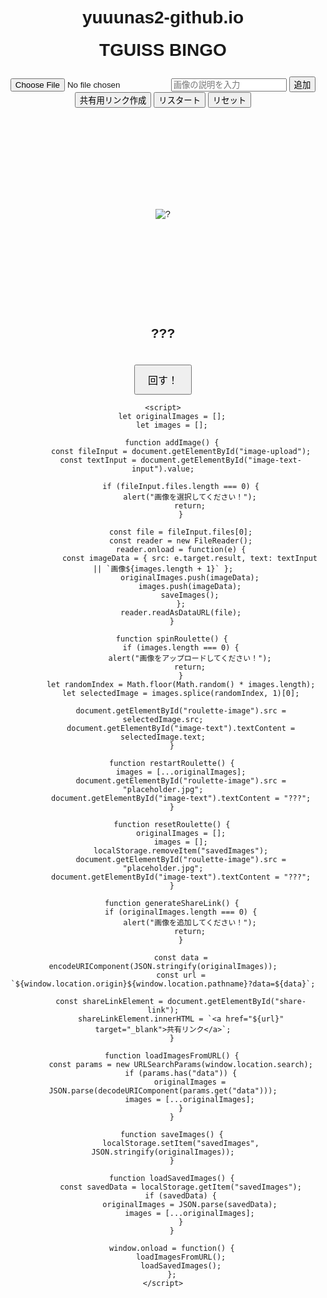 # yuuunas2-github.io
<!DOCTYPE html>
<html lang="ja">
<head>
    <meta charset="UTF-8">
    <meta name="viewport" content="width=device-width, initial-scale=1.0">
    <title>TGUISS BINGO</title>
    <style>
        body {
            text-align: center;
            font-family: Arial, sans-serif;
        }
        h1 {
            margin-top: 20px;
        }
        .roulette-container {
            position: relative;
            width: 300px;
            height: 300px;
            margin: 20px auto;
            overflow: hidden;
            display: flex;
            align-items: center;
            justify-content: center;
        }
        .image-display {
            max-width: 100%;
            max-height: 100%;
        }
        .spin-button {
            margin-top: 20px;
            padding: 10px 20px;
            font-size: 16px;
            cursor: pointer;
        }
        .upload-input {
            margin-top: 10px;
        }
    </style>
</head>
<body>
    <h1>TGUISS BINGO</h1>
    <input type="file" id="image-upload" class="upload-input" accept="image/*">
    <input type="text" id="image-text-input" placeholder="画像の説明を入力" class="upload-input">
    <button onclick="addImage()">追加</button>
    <button onclick="generateShareLink()">共有用リンク作成</button>
    <button onclick="restartRoulette()">リスタート</button>
    <button onclick="resetRoulette()">リセット</button>
    <div class="roulette-container">
        <img id="roulette-image" class="image-display" src="placeholder.jpg" alt="?">
    </div>
    <h2 id="image-text">???</h2>
    <button class="spin-button" onclick="spinRoulette()">回す！</button>
    <p id="share-link"></p>
    
    <script>
        let originalImages = [];
        let images = [];

        function addImage() {
            const fileInput = document.getElementById("image-upload");
            const textInput = document.getElementById("image-text-input").value;
            
            if (fileInput.files.length === 0) {
                alert("画像を選択してください！");
                return;
            }
            
            const file = fileInput.files[0];
            const reader = new FileReader();
            reader.onload = function(e) {
                const imageData = { src: e.target.result, text: textInput || `画像${images.length + 1}` };
                originalImages.push(imageData);
                images.push(imageData);
                saveImages();
            };
            reader.readAsDataURL(file);
        }

        function spinRoulette() {
            if (images.length === 0) {
                alert("画像をアップロードしてください！");
                return;
            }
            let randomIndex = Math.floor(Math.random() * images.length);
            let selectedImage = images.splice(randomIndex, 1)[0];
            
            document.getElementById("roulette-image").src = selectedImage.src;
            document.getElementById("image-text").textContent = selectedImage.text;
        }

        function restartRoulette() {
            images = [...originalImages];
            document.getElementById("roulette-image").src = "placeholder.jpg";
            document.getElementById("image-text").textContent = "???";
        }

        function resetRoulette() {
            originalImages = [];
            images = [];
            localStorage.removeItem("savedImages");
            document.getElementById("roulette-image").src = "placeholder.jpg";
            document.getElementById("image-text").textContent = "???";
        }

        function generateShareLink() {
            if (originalImages.length === 0) {
                alert("画像を追加してください！");
                return;
            }
            
            const data = encodeURIComponent(JSON.stringify(originalImages));
            const url = `${window.location.origin}${window.location.pathname}?data=${data}`;
            
            const shareLinkElement = document.getElementById("share-link");
            shareLinkElement.innerHTML = `<a href="${url}" target="_blank">共有リンク</a>`;
        }

        function loadImagesFromURL() {
            const params = new URLSearchParams(window.location.search);
            if (params.has("data")) {
                originalImages = JSON.parse(decodeURIComponent(params.get("data")));
                images = [...originalImages];
            }
        }

        function saveImages() {
            localStorage.setItem("savedImages", JSON.stringify(originalImages));
        }

        function loadSavedImages() {
            const savedData = localStorage.getItem("savedImages");
            if (savedData) {
                originalImages = JSON.parse(savedData);
                images = [...originalImages];
            }
        }

        window.onload = function() {
            loadImagesFromURL();
            loadSavedImages();
        };
    </script>
</body>
</html>
